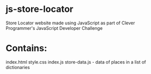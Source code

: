 # js-store-locator
Store Locator website made using JavaScript as part of Clever Programmer's JavaScript Developer Challenge

# Contains:
index.html
style.css
index.js
store-data.js - data of places in a list of dictionaries
